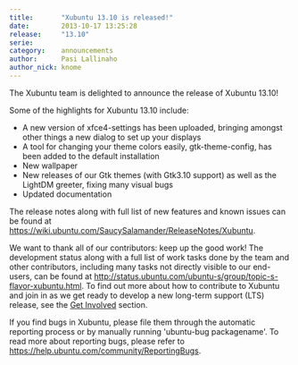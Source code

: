 ```yaml
---
title:       "Xubuntu 13.10 is released!"
date:        2013-10-17 13:25:28
release:     "13.10"
serie:       
category:    announcements
author:      Pasi Lallinaho
author_nick: knome
---
```


The Xubuntu team is delighted to announce the release of Xubuntu 13.10!

Some of the highlights for Xubuntu 13.10 include:

- A new version of xfce4-settings has been uploaded, bringing amongst other things a new dialog to set up your displays
- A tool for changing your theme colors easily, gtk-theme-config, has been added to the default installation
- New wallpaper
- New releases of our Gtk themes (with Gtk3.10 support) as well as the LightDM greeter, fixing many visual bugs
- Updated documentation

The release notes along with full list of new features and known issues can be found at <https://wiki.ubuntu.com/SaucySalamander/ReleaseNotes/Xubuntu>.

We want to thank all of our contributors: keep up the good work! The development status along with a full list of work tasks done by the team and other contributors, including many tasks not directly visible to our end-users, can be found at <http://status.ubuntu.com/ubuntu-s/group/topic-s-flavor-xubuntu.html>. To find out more about how to contribute to Xubuntu and join in as we get ready to develop a new long-term support (LTS) release, see the [Get Involved](http://xubuntu.org/contribute/ "Get Involved") section.

If you find bugs in Xubuntu, please file them through the automatic reporting process or by manually running 'ubuntu-bug packagename'. To read more about reporting bugs, please refer to <https://help.ubuntu.com/community/ReportingBugs>.
